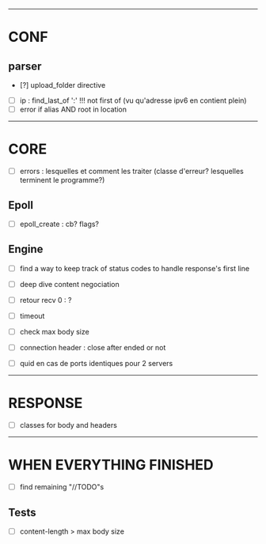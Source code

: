 ________________________________________________________________________________________________________________________
# CONF

## parser
- [?] upload_folder directive
- [ ] ip : find_last_of ':' !!! not first of (vu qu'adresse ipv6 en contient plein)
- [ ] error if alias AND root in location

________________________________________________________________________________________________________________________
# CORE

- [ ] errors : lesquelles et comment les traiter (classe d'erreur? lesquelles terminent le programme?)

## Epoll
- [ ] epoll_create : cb? flags?

## Engine
- [ ] find a way to keep track of status codes to handle response's first line
- [ ] deep dive content negociation

- [ ] retour recv 0 : ?
- [ ] timeout
- [ ] check max body size
- [ ] connection header : close after ended or not
- [ ] quid en cas de ports identiques pour 2 servers

________________________________________________________________________________________________________________________
# RESPONSE

- [ ] classes for body and headers

________________________________________________________________________________________________________________________
# WHEN EVERYTHING FINISHED

- [ ] find remaining "//TODO"s

## Tests
- [ ] content-length > max body size